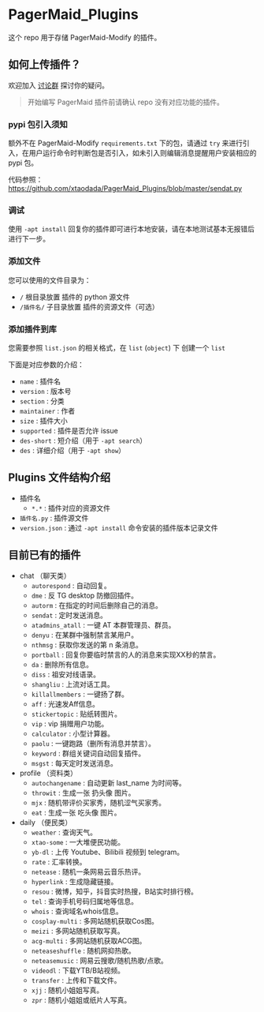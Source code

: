 # PagerMaid_Plugins

这个 repo 用于存储 PagerMaid-Modify 的插件。

## 如何上传插件？

欢迎加入 [讨论群](https://t.me/joinchat/FLV4ZFXq9nUFLLe0HDxfQQ) 探讨你的疑问。

> 开始编写 PagerMaid 插件前请确认 repo 没有对应功能的插件。

### pypi 包引入须知

额外不在 PagerMaid-Modify `requirements.txt` 下的包，请通过 `try` 来进行引入，在用户运行命令时判断包是否引入，如未引入则编辑消息提醒用户安装相应的 pypi 包。

代码参照：https://github.com/xtaodada/PagerMaid_Plugins/blob/master/sendat.py

### 调试

使用 `-apt install` 回复你的插件即可进行本地安装，请在本地测试基本无报错后进行下一步。

### 添加文件

您可以使用的文件目录为：
 - `/` 根目录放置 插件的 python 源文件
 - `/插件名/` 子目录放置 插件的资源文件（可选）

### 添加插件到库

您需要参照 `list.json` 的相关格式，在 `list` (`object`) 下 创建一个 `list`

下面是对应参数的介绍：
 - `name` : 插件名
 - `version` : 版本号
 - `section` : 分类
 - `maintainer` : 作者
 - `size` : 插件大小
 - `supported` : 插件是否允许 issue
 - `des-short` : 短介绍（用于 `-apt search`）
 - `des` : 详细介绍（用于 `-apt show`）

## Plugins 文件结构介绍

- 插件名
    - `*.*` : 插件对应的资源文件
- `插件名.py` : 插件源文件
- `version.json` : 通过 `-apt install` 命令安装的插件版本记录文件

## 目前已有的插件

- chat （聊天类）
    - `autorespond` : 自动回复。
    - `dme` : 反 TG desktop 防撤回插件。
    - `autorm` : 在指定的时间后删除自己的消息。
    - `sendat` : 定时发送消息。
    - `atadmins_atall` : 一键 AT 本群管理员、群员。
    - `denyu` : 在某群中强制禁言某用户。
    - `nthmsg` : 获取你发送的第 n 条消息。
    - `portball` : 回复你要临时禁言的人的消息来实现XX秒的禁言。
    - `da` : 删除所有信息。
    - `diss` : 祖安对线语录。
    - `shangliu` : 上流对话工具。
    - `killallmembers` : 一键扬了群。
    - `aff` : 光速发Aff信息。
    - `stickertopic` : 贴纸转图片。
    - `vip` : vip 捐赠用户功能。
    - `calculator` : 小型计算器。
    - `paolu` : 一键跑路（删所有消息并禁言）。
    - `keyword` : 群组关键词自动回复插件。
    - `msgst` : 每天定时发送消息。
- profile （资料类）
    - `autochangename` : 自动更新 last_name 为时间等。
    - `throwit` : 生成一张 扔头像 图片。
    - `mjx` : 随机带评价买家秀，随机涩气买家秀。
    - `eat` : 生成一张 吃头像 图片。
- daily （便民类）
    - `weather` : 查询天气。
    - `xtao-some` : 一大堆便民功能。
    - `yb-dl` : 上传 Youtube、Bilibili 视频到 telegram。
    - `rate` : 汇率转换。
    - `netease` : 随机一条网易云音乐热评。
    - `hyperlink` : 生成隐藏链接。
    - `resou` : 微博，知乎，抖音实时热搜，B站实时排行榜。
    - `tel` : 查询手机号码归属地等信息。
    - `whois` : 查询域名whois信息。
    - `cosplay-multi` : 多网站随机获取Cos图。
    - `meizi` : 多网站随机获取写真。
    - `acg-multi` : 多网站随机获取ACG图。
    - `neteaseshuffle` : 随机网抑热歌。
    - `neteasemusic` : 网易云搜歌/随机热歌/点歌。
    - `videodl` : 下载YTB/B站视频。
    - `transfer` : 上传和下载文件。
    - `xjj` : 随机小姐姐写真。
    - `zpr` : 随机小姐姐或纸片人写真。